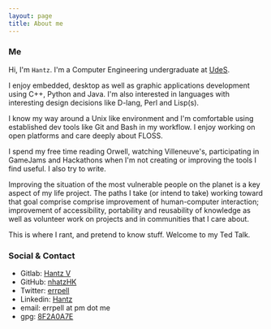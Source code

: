 ```yaml
---
layout: page
title: About me
---
```


### Me

Hi, I'm `Hantz`. I'm a Computer Engineering undergraduate at
[UdeS](https://www.usherbrooke.ca/about/). 

I enjoy embedded, desktop as well as graphic applications development using
C++, Python and Java. I'm also interested in languages with interesting design
decisions like D-lang, Perl and Lisp(s).

I know my way around a Unix like environment and I'm comfortable using established
dev tools like Git and Bash in my workflow. I enjoy working on open platforms
and care deeply about FLOSS.

I spend my free time reading Orwell, watching Villeneuve's, participating in
GameJams and Hackathons when I'm not creating or improving the tools I find
useful. I also try to write.

Improving the situation of the most vulnerable people on the planet is a key
aspect of my life project. The paths I take (or intend to take) working toward
that goal comprise comprise improvement of human-computer interaction; improvement of
accessibility, portability and reusability of knowledge as well as volunteer
work on projects and in communities that I care about.

This is where I rant, and pretend to know stuff. Welcome to my Ted Talk.


### Social & Contact

- Gitlab: [Hantz V](https://gitlab.com/hantz)
- GitHub: [nhatzHK](https://github.com/nhatzHK)
- Twitter: [errpell](https://twitter.com/errpell)
- Linkedin: [Hantz](https://www.linkedin.com/in/hantzv/)
- email: errpell at pm dot me
- gpg: [8F2A0A7E](http://keys.gnupg.net/pks/lookup?op=vindex&fingerprint=on&search=0x29CA00168F2A047E)
